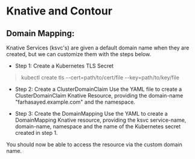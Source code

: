 # Knative and Contour

## Domain Mapping:
Knative Services (ksvc's) are given a default domain name when they are created, but we can customize them with the steps below.

- Step 1: Create a Kubernetes TLS Secret 
>kubectl create tls <name> --cert=path/to/cert/file --key=path/to/key/file 

- Step 2: Create a ClusterDomainClaim
Use the YAML file to create a ClusterDomainClaim Knative Resource, providing the domain-name "farhasayed.example.com" and the namespace.

- Step 3: Create the DomainMapping
Use the YAML to create a DomainMapping Knative resource, providing the ksvc service-name, domain-name, namespace and the name of the Kubernetes secret created in step 1.

You should now be able to access the resource via the custom domain name.


